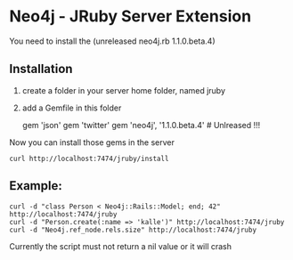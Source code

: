 Neo4j - JRuby Server Extension
===============================

You need to install the (unreleased neo4j.rb 1.1.0.beta.4)

Installation
------------

1. create a folder in your server home folder, named jruby

2. add a Gemfile in this folder

    gem 'json'
    gem 'twitter'
    gem 'neo4j', '1.1.0.beta.4'  # Unlreased !!!

Now you can install those gems in the server

    curl http://localhost:7474/jruby/install

Example:
-------

    curl -d "class Person < Neo4j::Rails::Model; end; 42" http://localhost:7474/jruby
    curl -d "Person.create(:name => 'kalle')" http://localhost:7474/jruby
    curl -d "Neo4j.ref_node.rels.size" http://localhost:7474/jruby

Currently the script must not return a nil value or it will crash
